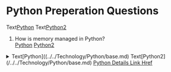 # Python Preperation Questions

Text[Python](Shamim/Technology/Python/base.md)
Text[Python2](../../Technology/Python/base.md)


1. How is memory managed in Python?   
[Python](../../Technology/Python/base.md) [Python2](../../Technology/Python/base.md) 
<details><summary>Text[Python]((../../Technology/Python/base.md)
  Text[Python2](/../../Technology/Python/base.md)
  <a href="https://shamim1258.github.io/Shamim/Technology/Python/base.md">Python Details Link Href</a>
  </summary>
  Text[Python]((../../Technology/Python/base.md)
  Text[Python2](/../../Technology/Python/base.md)
Memory management in Python is handled by the Python Memory Manager. The memory allocated by the manager is in form of a private heap space dedicated to Python. All Python objects are stored in this heap and being private, it is inaccessible to the programmer. Though, python does provide some core API functions to work upon the private heap space.
Additionally, Python has an in-built garbage collection to recycle the unused memory for the private heap space.
</details>
